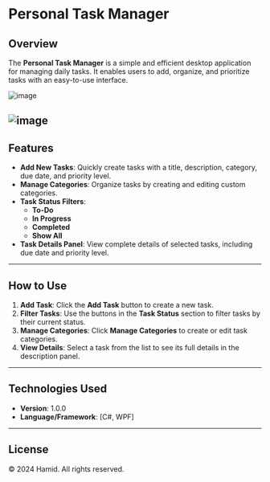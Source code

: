 # Personal Task Manager

## Overview
The **Personal Task Manager** is a simple and efficient desktop application for managing daily tasks. It enables users to add, organize, and prioritize tasks with an easy-to-use interface.

![image](https://github.com/user-attachments/assets/088863a0-4671-4a42-9e33-116e62fffc41)

![image](https://github.com/user-attachments/assets/086e3da2-b0d2-4f9b-8a3c-c902b1b3f33d)
---

## Features
- **Add New Tasks**: Quickly create tasks with a title, description, category, due date, and priority level.
- **Manage Categories**: Organize tasks by creating and editing custom categories.
- **Task Status Filters**:
  - **To-Do**
  - **In Progress**
  - **Completed**
  - **Show All**
- **Task Details Panel**: View complete details of selected tasks, including due date and priority level.

---

## How to Use
1. **Add Task**: Click the **Add Task** button to create a new task.
2. **Filter Tasks**: Use the buttons in the **Task Status** section to filter tasks by their current status.
3. **Manage Categories**: Click **Manage Categories** to create or edit task categories.
4. **View Details**: Select a task from the list to see its full details in the description panel.

---

## Technologies Used
- **Version**: 1.0.0
- **Language/Framework**: [C#, WPF]

---

## License
© 2024 Hamid. All rights reserved.
